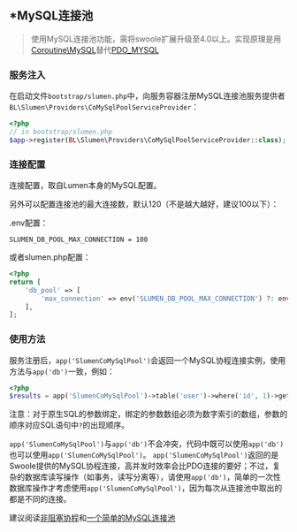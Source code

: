 ## \*MySQL连接池

> 使用MySQL连接池功能，需将swoole扩展升级至4.0以上。实现原理是用[Coroutine\MySQL](https://wiki.swoole.com/wiki/page/p-coroutine_mysql.html)替代[PDO_MYSQL](http://php.net/manual/zh/ref.pdo-mysql.php)

### 服务注入

在启动文件`bootstrap/slumen.php`中，向服务容器注册MySQL连接池服务提供者`BL\Slumen\Providers\CoMySqlPoolServiceProvider`：

```php
<?php
// in bootstrap/slumen.php
$app->register(BL\Slumen\Providers\CoMySqlPoolServiceProvider::class);
```

### 连接配置

连接配置，取自Lumen本身的MySQL配置。

另外可以配置连接池的最大连接数，默认120（不是越大越好，建议100以下）：

.env配置：

```env
SLUMEN_DB_POOL_MAX_CONNECTION = 100
```

或者slumen.php配置：

```php
<?php
return [
    'db_pool' => [
        'max_connection' => env('SLUMEN_DB_POOL_MAX_CONNECTION') ?: env('SLUMEN_DB_POOL_MAX_CONN', 100),
    ],
];
```

### 使用方法

服务注册后，`app('SlumenCoMySqlPool')`会返回一个MySQL协程连接实例，使用方法与`app('db')`一致，例如：

```php
<?php
$results = app('SlumenCoMySqlPool')->table('user')->where('id', 1)->get();
```
注意：对于原生SQL的参数绑定，绑定的参数数组必须为数字索引的数组，参数的顺序对应SQL语句中`?`的出现顺序。

`app('SlumenCoMySqlPool')`与`app('db')`不会冲突，代码中既可以使用`app('db')`也可以使用`app('SlumenCoMySqlPool')`。
`app('SlumenCoMySqlPool')`返回的是Swoole提供的MySQL协程连接，高并发时效率会比PDO连接的要好；不过，复杂的数据库读写操作（如事务，读写分离等），请使用`app('db')`，简单的一次性数据库操作才考虑使用`app('SlumenCoMySqlPool')`，因为每次从连接池中取出的都是不同的连接。

建议阅读[非阻塞协程](/7_non_blocking_coroutine)和[一个简单的MySQL连接池](/7_a_simple_mysql_connection_pool)